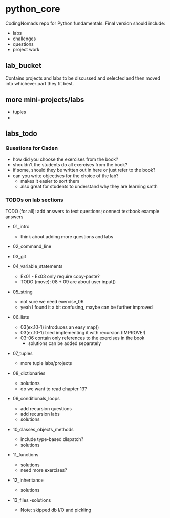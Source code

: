 # python_core

CodingNomads repo for Python fundamentals. Final version should include:

- labs
- challenges
- questions
- project work

## lab_bucket
Contains projects and labs to be discussed and selected and then moved into whichever part they fit best.

## more mini-projects/labs
- tuples
-

## labs_todo

### Questions for Caden

- how did you choose the exercises from the book?
- shouldn't the students do all exercises from the book?
- if some, should they be written out in here or just refer to the book?
- can you write objectives for the choice of the lab?
    * makes it easier to sort them
    * also great for students to understand why they are learning smth

### TODOs on lab sections

TODO (for all): add answers to text questions; connect textbook example answers

- 01_intro
    - think about adding more questions and labs

- 02_command_line

- 03_git

- 04_variable_statements
    - Ex01 - Ex03 only require copy-paste?
    - TODO (move): 08 + 09 are about user input()

- 05_string
    - not sure we need exercise_06
    - yeah I found it a bit confusing, maybe can be further improved

- 06_lists
    - 03(ex.10-1) introduces an easy map()
    - 03(ex.10-1) tried implementing it with recursion (IMPROVE!)
    - 03-06 contain only references to the exercises in the book
        - solutions can be added separately

- 07_tuples
    - more tuple labs/projects

- 08_dictionaries
    - solutions
    - do we want to read chapter 13?

- 09_conditionals_loops
    - add recursion questions
    - add recursion labs
    - solutions

- 10_classes_objects_methods
    - include type-based dispatch?
    - solutions

- 11_functions
    - solutions
    - need more exercises?

- 12_inheritance
    - solutions

- 13_files
    -solutions
    - Note: skipped db I/O and pickling


